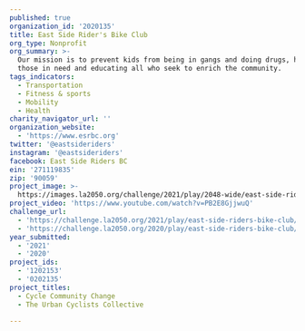 ```yaml
---
published: true
organization_id: '2020135'
title: East Side Rider's Bike Club
org_type: Nonprofit
org_summary: >-
  Our mission is to prevent kids from being in gangs and doing drugs, helping
  those in need and educating all who seek to enrich the community.
tags_indicators:
  - Transportation
  - Fitness & sports
  - Mobility
  - Health
charity_navigator_url: ''
organization_website:
  - 'https://www.esrbc.org'
twitter: '@eastsideriders'
instagram: '@eastsideriders'
facebook: East Side Riders BC
ein: '271119835'
zip: '90059'
project_image: >-
  https://images.la2050.org/challenge/2021/play/2048-wide/east-side-riders-bike-club.jpg
project_video: 'https://www.youtube.com/watch?v=PB2E8GjjwuQ'
challenge_url:
  - 'https://challenge.la2050.org/2021/play/east-side-riders-bike-club/'
  - 'https://challenge.la2050.org/2020/play/east-side-riders-bike-club/'
year_submitted:
  - '2021'
  - '2020'
project_ids:
  - '1202153'
  - '0202135'
project_titles:
  - Cycle Community Change
  - The Urban Cyclists Collective

---
```

